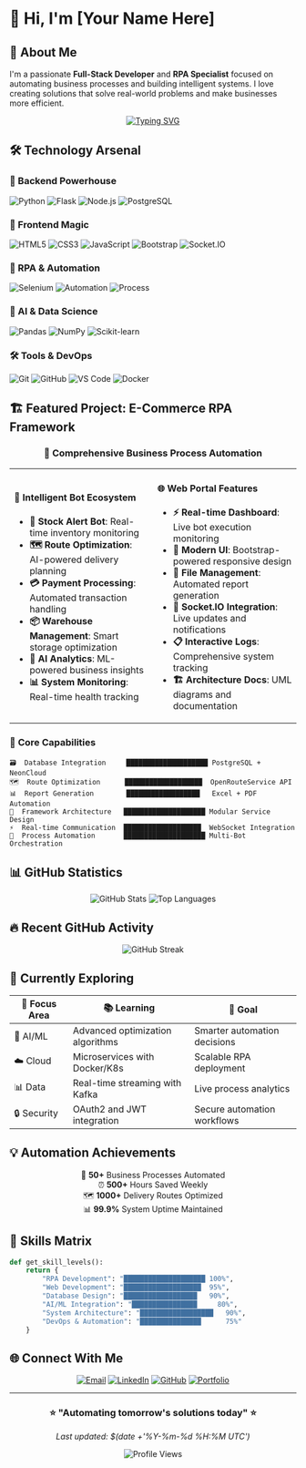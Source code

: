 # 👋 Hi, I'm [Your Name Here]

## 🚀 About Me
I'm a passionate **Full-Stack Developer** and **RPA Specialist** focused on automating business processes and building intelligent systems. I love creating solutions that solve real-world problems and make businesses more efficient.

<div align="center">
  
[![Typing SVG](https://readme-typing-svg.herokuapp.com?font=Fira+Code&size=22&duration=3000&pause=1000&color=36BCF7&center=true&vCenter=true&width=600&lines=RPA+Framework+Developer;E-Commerce+Automation+Expert;Full-Stack+Web+Developer;AI%2FML+Enthusiast;Process+Optimization+Specialist)](https://git.io/typing-svg)

</div>

## 🛠️ Technology Arsenal

### 🔧 Backend Powerhouse
![Python](https://img.shields.io/badge/-Python-3776AB?style=for-the-badge&logo=python&logoColor=white)
![Flask](https://img.shields.io/badge/-Flask-000000?style=for-the-badge&logo=flask&logoColor=white)
![Node.js](https://img.shields.io/badge/-Node.js-339933?style=for-the-badge&logo=node.js&logoColor=white)
![PostgreSQL](https://img.shields.io/badge/-PostgreSQL-336791?style=for-the-badge&logo=postgresql&logoColor=white)

### 🎨 Frontend Magic
![HTML5](https://img.shields.io/badge/-HTML5-E34F26?style=for-the-badge&logo=html5&logoColor=white)
![CSS3](https://img.shields.io/badge/-CSS3-1572B6?style=for-the-badge&logo=css3&logoColor=white)
![JavaScript](https://img.shields.io/badge/-JavaScript-F7DF1E?style=for-the-badge&logo=javascript&logoColor=black)
![Bootstrap](https://img.shields.io/badge/-Bootstrap-7952B3?style=for-the-badge&logo=bootstrap&logoColor=white)
![Socket.IO](https://img.shields.io/badge/-Socket.IO-010101?style=for-the-badge&logo=socket.io&logoColor=white)

### 🤖 RPA & Automation
![Selenium](https://img.shields.io/badge/-Selenium-43B02A?style=for-the-badge&logo=selenium&logoColor=white)
![Automation](https://img.shields.io/badge/-RPA_Framework-FF6B6B?style=for-the-badge&logo=robot-framework&logoColor=white)
![Process](https://img.shields.io/badge/-Process_Automation-00D4AA?style=for-the-badge&logo=automattic&logoColor=white)

### 🧠 AI & Data Science
![Pandas](https://img.shields.io/badge/-Pandas-150458?style=for-the-badge&logo=pandas&logoColor=white)
![NumPy](https://img.shields.io/badge/-NumPy-013243?style=for-the-badge&logo=numpy&logoColor=white)
![Scikit-learn](https://img.shields.io/badge/-Scikit--learn-F7931E?style=for-the-badge&logo=scikit-learn&logoColor=white)

### 🛠️ Tools & DevOps
![Git](https://img.shields.io/badge/-Git-F05032?style=for-the-badge&logo=git&logoColor=white)
![GitHub](https://img.shields.io/badge/-GitHub-181717?style=for-the-badge&logo=github&logoColor=white)
![VS Code](https://img.shields.io/badge/-VS_Code-007ACC?style=for-the-badge&logo=visual-studio-code&logoColor=white)
![Docker](https://img.shields.io/badge/-Docker-2496ED?style=for-the-badge&logo=docker&logoColor=white)

## 🏗️ Featured Project: E-Commerce RPA Framework

<div align="center">
  
### 🎯 **Comprehensive Business Process Automation**
  
</div>

<table>
<tr>
<td width="50%">

#### 🤖 **Intelligent Bot Ecosystem**
- **🔔 Stock Alert Bot**: Real-time inventory monitoring
- **🗺️ Route Optimization**: AI-powered delivery planning  
- **💳 Payment Processing**: Automated transaction handling
- **📦 Warehouse Management**: Smart storage optimization
- **🧠 AI Analytics**: ML-powered business insights
- **📊 System Monitoring**: Real-time health tracking

</td>
<td width="50%">

#### 🌐 **Web Portal Features**
- **⚡ Real-time Dashboard**: Live bot execution monitoring
- **🎨 Modern UI**: Bootstrap-powered responsive design
- **📁 File Management**: Automated report generation
- **🔗 Socket.IO Integration**: Live updates and notifications
- **📋 Interactive Logs**: Comprehensive system tracking
- **🏗️ Architecture Docs**: UML diagrams and documentation

</td>
</tr>
</table>

### 🎯 **Core Capabilities**

```
🗃️  Database Integration     ████████████████████ PostgreSQL + NeonCloud
🗺️  Route Optimization      ███████████████████  OpenRouteService API
📊  Report Generation        ██████████████████   Excel + PDF Automation
🔧  Framework Architecture   ████████████████████ Modular Service Design
⚡  Real-time Communication  ███████████████████  WebSocket Integration
🤖  Process Automation       ████████████████████ Multi-Bot Orchestration
```

## 📊 GitHub Statistics

<div align="center">
  
![GitHub Stats](https://github-readme-stats.vercel.app/api?username=YOUR_USERNAME&show_icons=true&theme=tokyonight&hide_border=true&count_private=true)
![Top Languages](https://github-readme-stats.vercel.app/api/top-langs/?username=YOUR_USERNAME&layout=compact&theme=tokyonight&hide_border=true)

</div>

## 🔥 Recent GitHub Activity

<!--START_SECTION:activity-->
<!--END_SECTION:activity-->

<div align="center">
  
![GitHub Streak](https://github-readme-streak-stats.herokuapp.com/?user=YOUR_USERNAME&theme=tokyonight&hide_border=true)

</div>

## 🌱 Currently Exploring

<div align="center">

| 🎯 **Focus Area** | 📚 **Learning** | 🚀 **Goal** |
|------------------|----------------|-------------|
| 🧠 AI/ML | Advanced optimization algorithms | Smarter automation decisions |
| ☁️ Cloud | Microservices with Docker/K8s | Scalable RPA deployment |
| 📊 Data | Real-time streaming with Kafka | Live process analytics |
| 🔒 Security | OAuth2 and JWT integration | Secure automation workflows |

</div>

## 💡 Automation Achievements

<div align="center">

🎯 **50+** Business Processes Automated  
⏰ **500+** Hours Saved Weekly  
🗺️ **1000+** Delivery Routes Optimized  
📊 **99.9%** System Uptime Maintained

</div>

## 🎨 Skills Matrix

```python
def get_skill_levels():
    return {
        "RPA Development": "████████████████████ 100%",
        "Web Development": "███████████████████  95%", 
        "Database Design": "██████████████████   90%",
        "AI/ML Integration": "████████████████     80%",
        "System Architecture": "██████████████████   90%",
        "DevOps & Automation": "███████████████      75%"
    }
```

## 🌐 Connect With Me

<div align="center">

[![Email](https://img.shields.io/badge/-Email-D14836?style=for-the-badge&logo=gmail&logoColor=white)](mailto:your.email@gmail.com)
[![LinkedIn](https://img.shields.io/badge/-LinkedIn-0077B5?style=for-the-badge&logo=linkedin&logoColor=white)](https://linkedin.com/in/yourprofile)
[![GitHub](https://img.shields.io/badge/-GitHub-181717?style=for-the-badge&logo=github&logoColor=white)](https://github.com/yourusername)
[![Portfolio](https://img.shields.io/badge/-Portfolio-FF5722?style=for-the-badge&logo=google-chrome&logoColor=white)](https://yourportfolio.com)

</div>

---

<div align="center">

### ⭐ **"Automating tomorrow's solutions today"** ⭐

*Last updated: $(date +'%Y-%m-%d %H:%M UTC')*

![Profile Views](https://komarev.com/ghpvc/?username=YOUR_USERNAME&color=blue&style=flat-square&label=Profile+Views)

</div>
